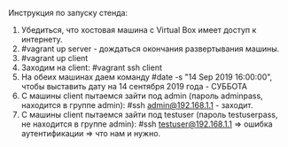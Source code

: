 Инструкция по запуску стенда:

1. Убедиться, что хостовая машина с Virtual Box имеет доступ к интернету.
2. #vagrant up server - дождаться окончания развертывания машины.
3. #vagrant up client
4. Заходим на client:
   #vagrant ssh client
5. На обеих машинах даем команду #date -s "14 Sep 2019 16:00:00", чтобы выставить дату на 14 сентября 2019 года - СУББОТА
6. С машины client пытаемся зайти под admin (пароль adminpass, находится в группе admin): #ssh admin@192.168.1.1 - заходит.
7. С машины client пытаемся зайти под testuser (пароль testuserpass, не находится в группе admin): #ssh testuser@192.168.1.1 
=> ошибка аутентификации => что нам и нужно.
